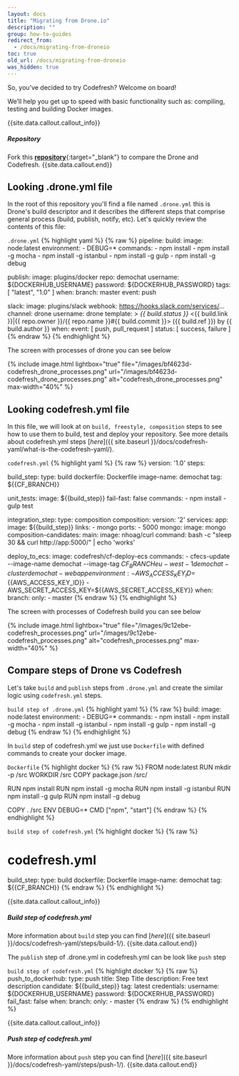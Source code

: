 ```yaml
---
layout: docs
title: "Migrating from Drone.io"
description: ""
group: how-to-guides
redirect_from:
  - /docs/migrating-from-droneio
toc: true
old_url: /docs/migrating-from-droneio
was_hidden: true
---
```


So, you’ve decided to try Codefresh? Welcome on board!

We’ll help you get up to speed with basic functionality such as: compiling, testing and building Docker images.

{{site.data.callout.callout_info}}
##### Repository

Fork this  [__repository__](https://github.com/codefreshdemo/demochat){:target="_blank"} to compare the Drone and Codefresh.
{{site.data.callout.end}}

## Looking .drone.yml file
In the root of this repository you'll find a file named `.drone.yml` this is Drone's build descriptor and it describes the different steps that comprise general process (build, publish, notify, etc). Let's quickly review the contents of this file:

  `.drone.yml`
{% highlight yaml %}
{% raw %}
pipeline:
  build:
    image: node:latest
    environment:
      - DEBUG=*
    commands:
      - npm install
      - npm install -g mocha
      - npm install -g istanbul
      - npm install -g gulp
      - npm install -g debug

  publish:
    image: plugins/docker
    repo: demochat
    username: ${DOCKERHUB_USERNAME}
    password: ${DOCKERHUB_PASSWORD}
    tags: [ "latest", "1.0" ]
    when:
      branch: master
      event: push

  slack:
    image: plugins/slack
    webhook: https://hooks.slack.com/services/...
    channel: drone
    username: drone
    template: >
      *{{ build.status }}* <{{ build.link }}|{{ repo.owner }}/{{ repo.name }}#{{ build.commit }}> ({{ build.ref }}) by {{ build.author }}
    when:
      event: [ push, pull_request ]
      status: [ success, failure ]
{% endraw %}
{% endhighlight %}

The screen with processes of drone you can see below

{% include image.html 
lightbox="true" 
file="/images/bf4623d-codefresh_drone_processes.png" 
url="/images/bf4623d-codefresh_drone_processes.png"
alt="codefresh_drone_processes.png"
max-width="40%"
%}

## Looking codefresh.yml file

In this file, we will look at on `build, freestyle, composition` steps to see how to use them to build, test and deploy your repository.
See more details about codefresh.yml steps [_here_]({{ site.baseurl }}/docs/codefresh-yaml/what-is-the-codefresh-yaml/).

  `codefresh.yml`
{% highlight yaml %}
{% raw %}
version: '1.0'
steps:

  build_step:
    type: build
    dockerfile: Dockerfile
    image-name: demochat
    tag: ${{CF_BRANCH}}

  unit_tests:
    image: ${{build_step}}
    fail-fast: false
    commands:
      - npm install
      - gulp test

  integration_step:
    type: composition
    composition:
      version: '2'
      services:
        app:
          image: ${{build_step}}
          links:
            - mongo
          ports:
            - 5000
        mongo:
          image: mongo
    composition-candidates:
      main:
        image: nhoag/curl
        command: bash -c "sleep 30 && curl http://app:5000/" | echo 'works'

  deploy_to_ecs:
      image: codefresh/cf-deploy-ecs
      commands:
        - cfecs-update --image-name demochat --image-tag ${{CF_BRANCH}} eu-west-1 demochat-cluster demochat-webapp
      environment:
        - AWS_ACCESS_KEY_ID=${{AWS_ACCESS_KEY_ID}}
        - AWS_SECRET_ACCESS_KEY=${{AWS_SECRET_ACCESS_KEY}}
      when:
        branch:
          only:
            - master
{% endraw %}
{% endhighlight %}

The screen with processes of Codefresh build you can see below

{% include image.html 
lightbox="true" 
file="/images/9c12ebe-codefresh_processes.png" 
url="/images/9c12ebe-codefresh_processes.png"
alt="codefresh_processes.png"
max-width="40%"
%}

## Compare steps of Drone vs Codefresh
Let's take `build` and `publish` steps from `.drone.yml` and create the similar logic using `codefresh.yml` steps.

  `build step of .drone.yml`
{% highlight yaml %}
{% raw %}
  build:
    image: node:latest
    environment:
      - DEBUG=*
    commands:
      - npm install
      - npm install -g mocha
      - npm install -g istanbul
      - npm install -g gulp
      - npm install -g debug
{% endraw %}
{% endhighlight %}

In `build` step of codefresh.yml we just use `Dockerfile` with defined commands to create your docker image.

  `Dockerfile`
{% highlight docker %}
{% raw %}
FROM node:latest
RUN mkdir -p /src
WORKDIR /src
COPY package.json /src/

RUN npm install
RUN npm install -g mocha
RUN npm install -g istanbul
RUN npm install -g gulp
RUN npm install -g debug

COPY . /src
ENV DEBUG=*
CMD ["npm", "start"]
{% endraw %}
{% endhighlight %}

  `build step of codefresh.yml`
{% highlight docker %}
{% raw %}
# codefresh.yml
  build_step:
    type: build
    dockerfile: Dockerfile
    image-name: demochat
    tag: ${{CF_BRANCH}}
{% endraw %}
{% endhighlight %}

{{site.data.callout.callout_info}}
##### Build step of codefresh.yml

More information about `build` step you can find [_here_]({{ site.baseurl }}/docs/codefresh-yaml/steps/build-1/). 
{{site.data.callout.end}}

The `publish` step of .drone.yml in codefresh.yml can be look like `push` step 

  `build step of codefresh.yml`
{% highlight docker %}
{% raw %}
push_to_dockerhub:
  type: push
  title: Step Title
  description: Free text description
  candidate: ${{build_step}}
  tag: latest
  credentials:
    username: ${DOCKERHUB_USERNAME}
    password: ${DOCKERHUB_PASSWORD}
  fail_fast: false
  when:
    branch:
      only: 
        - master
{% endraw %}
{% endhighlight %}

{{site.data.callout.callout_info}}
##### Push step of codefresh.yml

More information about `push` step you can find [_here_]({{ site.baseurl }}/docs/codefresh-yaml/steps/push-1/). 
{{site.data.callout.end}}
